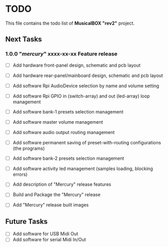 # TODO
This file contains the todo list of **MusicalBOX "rev2"** project.


## Next Tasks

### 1.0.0 "*mercury*" xxxx-xx-xx Feature release
- [ ] Add hardware front-panel design, schematic and pcb layout
- [ ] Add hardware rear-panel/mainboard design, schematic and pcb layout
- [ ] Add software Rpi AudioDevice selection by name and volume setting
- [ ] Add software Rpi GPIO in (switch-array) and out (led-array) loop management
- [ ] Add software bank-1 presets selection management
- [ ] Add software master volume management
- [ ] Add software audio output routing management
- [ ] Add software permanent saving of preset-with-routing configurations (the programs)
- [ ] Add software bank-2 presets selection management
- [ ] Add software activity led management (samples loading, blocking errors)
- [ ] Add description of "Mercury" release features
- [ ] Build and Package the "Mercury" release
- [ ] Add "Mercury" release built images


## Future Tasks
- [ ] Add software for USB Midi Out
- [ ] Add software for serial Midi In/Out